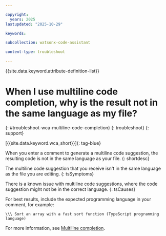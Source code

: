 ```yaml
---

copyright:
  years: 2025
lastupdated: "2025-10-29"

keywords: 

subcollection: watsonx-code-assistant

content-type: troubleshoot

---
```


{{site.data.keyword.attribute-definition-list}}

# When I use multiline code completion, why is the result not in the same language as my file?
{: #troubleshoot-wca-multiline-code-completion}
{: troubleshoot}
{: support} 

[{{site.data.keyword.wca_short}}]{: tag-blue}

When you enter a comment to generate a multiline code suggestion, the resulting code is not in the same language as your file.
{: shortdesc}

The multiline code suggestion that you receive isn't in the same language as the file you are editing.
{: tsSymptoms}

There is a known issue with multiline code suggestions, where the code suggestion might not be in the correct language.
{: tsCauses}

For best results, include the expected programming language in your comment, for example:

```text
\\\ Sort an array with a fast sort function (TypeScript programming language)
```

For more information, see [Multiline completion](/docs/watsonx-code-assistant?topic=watsonx-code-assistant-wca-generate-code#wca-generate-code-multiple-line-completion).
